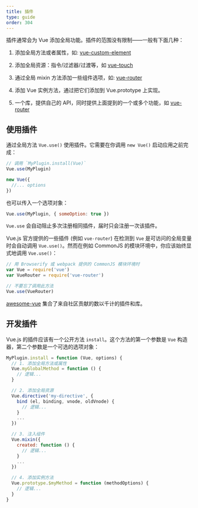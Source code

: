 ```yaml
---
title: 插件
type: guide
order: 304
---
```


插件通常会为 Vue 添加全局功能。插件的范围没有限制——一般有下面几种：

1. 添加全局方法或者属性，如: [vue-custom-element](https://github.com/karol-f/vue-custom-element)

2. 添加全局资源：指令/过滤器/过渡等，如 [vue-touch](https://github.com/vuejs/vue-touch)

3. 通过全局 mixin 方法添加一些组件选项，如: [vue-router](https://github.com/vuejs/vue-router)

4. 添加 Vue 实例方法，通过把它们添加到 Vue.prototype 上实现。

5. 一个库，提供自己的 API，同时提供上面提到的一个或多个功能，如 [vue-router](https://github.com/vuejs/vue-router)

## 使用插件

通过全局方法 `Vue.use()` 使用插件。它需要在你调用 `new Vue()` 启动应用之前完成：

``` js
// 调用 `MyPlugin.install(Vue)`
Vue.use(MyPlugin)

new Vue({
  //... options
})
```

也可以传入一个选项对象：

``` js
Vue.use(MyPlugin, { someOption: true })
```

`Vue.use` 会自动阻止多次注册相同插件，届时只会注册一次该插件。

Vue.js 官方提供的一些插件 (例如 `vue-router`) 在检测到 `Vue` 是可访问的全局变量时会自动调用 `Vue.use()`。然而在例如 CommonJS 的模块环境中，你应该始终显式地调用 `Vue.use()`：

``` js
// 用 Browserify 或 webpack 提供的 CommonJS 模块环境时
var Vue = require('vue')
var VueRouter = require('vue-router')

// 不要忘了调用此方法
Vue.use(VueRouter)
```

[awesome-vue](https://github.com/vuejs/awesome-vue#components--libraries) 集合了来自社区贡献的数以千计的插件和库。

## 开发插件

Vue.js 的插件应该有一个公开方法 `install`。这个方法的第一个参数是 `Vue` 构造器，第二个参数是一个可选的选项对象：

``` js
MyPlugin.install = function (Vue, options) {
  // 1. 添加全局方法或属性
  Vue.myGlobalMethod = function () {
    // 逻辑...
  }

  // 2. 添加全局资源
  Vue.directive('my-directive', {
    bind (el, binding, vnode, oldVnode) {
      // 逻辑...
    }
    ...
  })

  // 3. 注入组件
  Vue.mixin({
    created: function () {
      // 逻辑...
    }
    ...
  })

  // 4. 添加实例方法
  Vue.prototype.$myMethod = function (methodOptions) {
    // 逻辑...
  }
}
```
